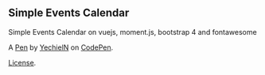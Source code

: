 Simple Events Calendar
----------------------
Simple Events Calendar on vuejs, moment.js, bootstrap 4 and fontawesome

A [Pen](https://codepen.io/yechieln/pen/LYNvBXE) by [YechielN](https://codepen.io/yechieln) on [CodePen](https://codepen.io).

[License](https://codepen.io/yechieln/pen/LYNvBXE/license).